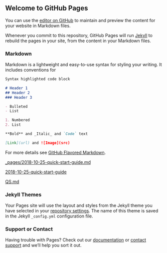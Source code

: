 ## Welcome to GitHub Pages

You can use the [editor on GitHub](https://github.com/gshamov/hpc-umanitoba/edit/master/README.md) to maintain and preview the content for your website in Markdown files.

Whenever you commit to this repository, GitHub Pages will run [Jekyll](https://jekyllrb.com/) to rebuild the pages in your site, from the content in your Markdown files.

### Markdown

Markdown is a lightweight and easy-to-use syntax for styling your writing. It includes conventions for

```markdown
Syntax highlighted code block

# Header 1
## Header 2
### Header 3

- Bulleted
- List

1. Numbered
2. List

**Bold** and _Italic_ and `Code` text

[Link](url) and ![Image](src)
```

For more details see [GitHub Flavored Markdown](https://guides.github.com/features/mastering-markdown/).

[_pages/2018-10-25-quick-start-guide.md](/hpc-umanitoba/_pages/2018-10-25-quick-start-guide)

[2018-10-25-quick-start-guide](2018-10-25-quick-start-guide)

[QS.md](QS.md)

### Jekyll Themes

Your Pages site will use the layout and styles from the Jekyll theme you have selected in your [repository settings](https://github.com/gshamov/hpc-umanitoba/settings). The name of this theme is saved in the Jekyll `_config.yml` configuration file.

### Support or Contact

Having trouble with Pages? Check out our [documentation](https://help.github.com/categories/github-pages-basics/) or [contact support](https://github.com/contact) and we’ll help you sort it out.
